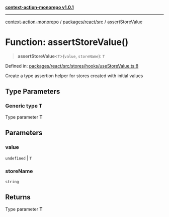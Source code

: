 [**context-action-monorepo v1.0.1**](../../../../README.md)

***

[context-action-monorepo](../../../../README.md) / [packages/react/src](../README.md) / assertStoreValue

# Function: assertStoreValue()

> **assertStoreValue**&lt;`T`&gt;(`value`, `storeName`): `T`

Defined in: [packages/react/src/stores/hooks/useStoreValue.ts:8](https://github.com/mineclover/context-action/blob/2861d61b4b5d930e9e7f5277983455dc296dc859/packages/react/src/stores/hooks/useStoreValue.ts#L8)

Create a type assertion helper for stores created with initial values

## Type Parameters

### Generic type T

Type parameter **T**

## Parameters

### value

`undefined` | `T`

### storeName

`string`

## Returns

Type parameter **T**
